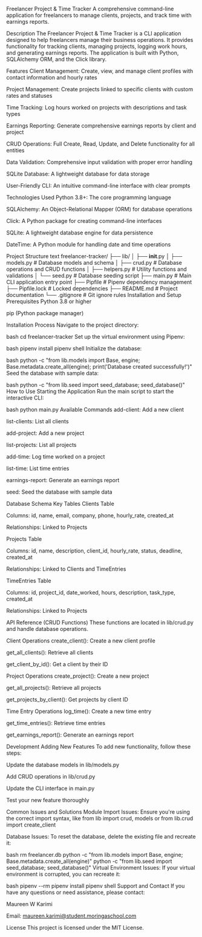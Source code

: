 Freelancer Project & Time Tracker
A comprehensive command-line application for freelancers to manage clients, projects, and track time with earnings reports.

Description
The Freelancer Project & Time Tracker is a CLI application designed to help freelancers manage their business operations. It provides functionality for tracking clients, managing projects, logging work hours, and generating earnings reports. The application is built with Python, SQLAlchemy ORM, and the Click library.

Features
Client Management: Create, view, and manage client profiles with contact information and hourly rates

Project Management: Create projects linked to specific clients with custom rates and statuses

Time Tracking: Log hours worked on projects with descriptions and task types

Earnings Reporting: Generate comprehensive earnings reports by client and project

CRUD Operations: Full Create, Read, Update, and Delete functionality for all entities

Data Validation: Comprehensive input validation with proper error handling

SQLite Database: A lightweight database for data storage

User-Friendly CLI: An intuitive command-line interface with clear prompts

Technologies Used
Python 3.8+: The core programming language

SQLAlchemy: An Object-Relational Mapper (ORM) for database operations

Click: A Python package for creating command-line interfaces

SQLite: A lightweight database engine for data persistence

DateTime: A Python module for handling date and time operations

Project Structure
text
freelancer-tracker/
├── lib/
│   ├── __init__.py
│   ├── models.py          # Database models and schema
│   ├── crud.py            # Database operations and CRUD functions
│   ├── helpers.py         # Utility functions and validations
│   └── seed.py            # Database seeding script
├── main.py                # Main CLI application entry point
├── Pipfile                # Pipenv dependency management
├── Pipfile.lock           # Locked dependencies
├── README.md              # Project documentation
└── .gitignore             # Git ignore rules
Installation and Setup
Prerequisites
Python 3.8 or higher

pip (Python package manager)

Installation Process
Navigate to the project directory:

bash
cd freelancer-tracker
Set up the virtual environment using Pipenv:

bash
pipenv install
pipenv shell
Initialize the database:

bash
python -c "from lib.models import Base, engine; Base.metadata.create_all(engine); print('Database created successfully!')"
Seed the database with sample data:

bash
python -c "from lib.seed import seed_database; seed_database()"
How to Use
Starting the Application
Run the main script to start the interactive CLI:

bash
python main.py
Available Commands
add-client: Add a new client

list-clients: List all clients

add-project: Add a new project

list-projects: List all projects

add-time: Log time worked on a project

list-time: List time entries

earnings-report: Generate an earnings report

seed: Seed the database with sample data

Database Schema
Key Tables
Clients Table

Columns: id, name, email, company, phone, hourly_rate, created_at

Relationships: Linked to Projects

Projects Table

Columns: id, name, description, client_id, hourly_rate, status, deadline, created_at

Relationships: Linked to Clients and TimeEntries

TimeEntries Table

Columns: id, project_id, date_worked, hours, description, task_type, created_at

Relationships: Linked to Projects

API Reference (CRUD Functions)
These functions are located in lib/crud.py and handle database operations.

Client Operations
create_client(): Create a new client profile

get_all_clients(): Retrieve all clients

get_client_by_id(): Get a client by their ID

Project Operations
create_project(): Create a new project

get_all_projects(): Retrieve all projects

get_projects_by_client(): Get projects by client ID

Time Entry Operations
log_time(): Create a new time entry

get_time_entries(): Retrieve time entries

get_earnings_report(): Generate an earnings report

Development
Adding New Features
To add new functionality, follow these steps:

Update the database models in lib/models.py

Add CRUD operations in lib/crud.py

Update the CLI interface in main.py

Test your new feature thoroughly

Common Issues and Solutions
Module Import Issues: Ensure you're using the correct import syntax, like from lib import crud, models or from lib.crud import create_client

Database Issues: To reset the database, delete the existing file and recreate it:

bash
rm freelancer.db
python -c "from lib.models import Base, engine; Base.metadata.create_all(engine)"
python -c "from lib.seed import seed_database; seed_database()"
Virtual Environment Issues: If your virtual environment is corrupted, you can recreate it:

bash
pipenv --rm
pipenv install
pipenv shell
Support and Contact
If you have any questions or need assistance, please contact:

Maureen W Karimi

Email: maureen.karimi@student.moringaschool.com

License
This project is licensed under the MIT License.
